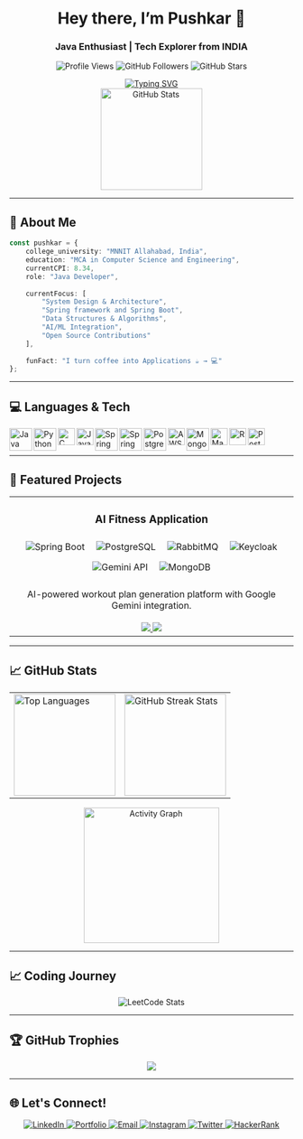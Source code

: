 <h1 align="center">Hey there, I’m Pushkar 👋</h1>
<h3 align="center">Java Enthusiast | Tech Explorer from INDIA</h3>

<p align="center">
  <img src="https://komarev.com/ghpvc/?username=ayush5071&label=Profile%20views&color=brightgreen&style=for-the-badge" alt="Profile Views" />
  <img src="https://img.shields.io/github/followers/PushkarShinde?label=Followers&style=for-the-badge&color=blue" alt="GitHub Followers" />
  <img src="https://img.shields.io/github/stars/PushkarShinde?label=Stars&style=for-the-badge&color=yellow" alt="GitHub Stars" />
</p>

<p align="center">
  <a href="https://github.com/PushkarShinde">
    <img src="https://readme-typing-svg.demolab.com?font=Georgia&size=18&duration=2000&pause=200&multiline=true&width=500&height=80&lines=My+Tech+Stack:;Java+%7C+C+%7C+Cpp+%7C+Spring+%7C+DSA+%7C+SpringBoot;Web+Development+%7C+SQL+%7C+NoSQL+%7C+MongoDB" alt="Typing SVG" />
  </a>
  <br/>
  <a href="https://github.com/PushkarShinde">
      <img height="180em" src="https://github-stats-alpha.vercel.app/api?username=PushkarShinde&cc=22272e&tc=37BCF6&ic=fff&bc=0000" alt="GitHub Stats" />
  </a>
</p>

---

## 🎯 About Me

```typescript
const pushkar = {
    college_university: "MNNIT Allahabad, India",
    education: "MCA in Computer Science and Engineering",
    currentCPI: 8.34,
    role: "Java Developer",
    
    currentFocus: [
        "System Design & Architecture",
        "Spring framework and Spring Boot", 
        "Data Structures & Algorithms",
        "AI/ML Integration",
        "Open Source Contributions"
    ],
    
    funFact: "I turn coffee into Applications ☕ → 💻"
};
```

---

## 💻 Languages & Tech

<img align="left" alt="Java" width="40px" src="https://cdn.jsdelivr.net/gh/devicons/devicon@latest/icons/java/java-original-wordmark.svg" />
<img align="left" alt="Python" width="40px" src="https://cdn.jsdelivr.net/gh/devicons/devicon@latest/icons/python/python-original-wordmark.svg" />
<img align="left" alt="C" width="30px" src="https://cdn.jsdelivr.net/gh/devicons/devicon@latest/icons/c/c-original.svg" />
<!--<img align="left" alt="C++" width="30px" src="https://cdn.jsdelivr.net/gh/devicons/devicon@latest/icons/cplusplus/cplusplus-original.svg" />-->
<img align="left" alt="JavaScript" width="30px" src="https://cdn.jsdelivr.net/gh/devicons/devicon@latest/icons/javascript/javascript-original.svg" />
<img align="left" alt="Spring" width="40px" src="https://cdn.jsdelivr.net/gh/devicons/devicon@latest/icons/spring/spring-original-wordmark.svg" />
<img align="left" alt="Spring" width="40px" src="https://cdn.jsdelivr.net/gh/devicons/devicon@latest/icons/hibernate/hibernate-original-wordmark.svg" />
<img align="left" alt="PostgreSQL" width="40px" src="https://cdn.jsdelivr.net/gh/devicons/devicon@latest/icons/postgresql/postgresql-original-wordmark.svg" />
<img align="left" alt="AWS" width="30px" src="https://cdn.jsdelivr.net/gh/devicons/devicon@latest/icons/amazonwebservices/amazonwebservices-original-wordmark.svg" />
<img align="left" alt="MongoDB" width="40px" src="https://cdn.jsdelivr.net/gh/devicons/devicon@latest/icons/mongodb/mongodb-original-wordmark.svg" />
<img align="left" alt="Maven" width="30px" src="https://cdn.jsdelivr.net/gh/devicons/devicon@latest/icons/maven/maven-original.svg" />
<img align="left" alt="R" width="30px" src="https://cdn.jsdelivr.net/gh/devicons/devicon@latest/icons/r/r-original.svg" />
<img align="left" alt="Postman" width="30px" src="https://cdn.jsdelivr.net/gh/devicons/devicon@latest/icons/postman/postman-original.svg" />
<br/><br/>

---

## 🚀 Featured Projects

<div align="center">

<table>
<tr>
<td width="100%">

<h3 align="center">AI Fitness Application</h3>
<div align="center">  
<img style="margin: 8px" src="https://img.shields.io/badge/SpringBoot-6DB33F?style=for-the-badge&logo=springboot&logoColor=white" alt="Spring Boot" />
<img style="margin: 8px" src="https://img.shields.io/badge/PostgreSQL-4169E1?style=for-the-badge&logo=postgresql&logoColor=white" alt="PostgreSQL" />
<img style="margin: 8px" src="https://img.shields.io/badge/RabbitMQ-FF6600?style=for-the-badge&logo=rabbitmq&logoColor=white" alt="RabbitMQ" />
<img style="margin: 8px" src="https://img.shields.io/badge/Keycloak-0075A8?style=for-the-badge&logo=keycloak&logoColor=white" alt="Keycloak" />
<img style="margin: 8px" src="https://img.shields.io/badge/Gemini%20API-4285F4?style=for-the-badge&logo=google&logoColor=white" alt="Gemini API" />
<img style="margin: 8px" src="https://img.shields.io/badge/MongoDB-4EA94B?style=for-the-badge&logo=mongodb&logoColor=white" alt="MongoDB" />
<br><br>
AI-powered workout plan generation platform with Google Gemini integration.
<br><br>
<a href="https://github.com/PushkarShinde/AI-Fitness-App" target="_blank">
<img src="https://img.shields.io/badge/Code-000000?style=for-the-badge&logo=github&logoColor=white"/>
</a>
<a href="" target="_blank"> <!--Add the hosted link here-->
<img src="https://img.shields.io/badge/Live-000000?style=for-the-badge&logo=vercel&logoColor=white"/>
</a>
</div>

<!--
</td>
<td width="50%">

<h3 align="center">🎓 Quants EdTech Platform</h3>
<div align="center">
<img style="margin: 10px" src="https://img.shields.io/badge/React-20232A?style=for-the-badge&logo=react&logoColor=61DAFB" alt="React" />
<img style="margin: 10px" src="https://img.shields.io/badge/Express.js-404D59?style=for-the-badge&logo=express&logoColor=white" alt="Express" />
<img style="margin: 10px" src="https://img.shields.io/badge/MongoDB-4EA94B?style=for-the-badge&logo=mongodb&logoColor=white" alt="MongoDB" />
<br><br>
Full-stack EdTech platform with AI interviews, roadmaps, blogs, and real-time features. Integrated Gemini AI for mock interviews.
<br><br>
<a href="https://github.com/Ayush5071/quantsprogrammer" target="_blank">
<img src="https://img.shields.io/badge/Code-000000?style=for-the-badge&logo=github&logoColor=white"/>
</a>
<a href="https://quantsprogrammer.vercel.app" target="_blank">
<img src="https://img.shields.io/badge/Live-000000?style=for-the-badge&logo=vercel&logoColor=white"/>
</a>
</div>

</td>
-->

</tr>
</table>

</div>

---

## 📈 GitHub Stats

<table align="center">
  <tr>
    <td>
      <!-- GitHub Top Languages -->
      <img height="180em" src="https://github-readme-stats.vercel.app/api/top-langs/?username=PushkarShinde&layout=compact&title_color=37BCF6&text_color=ffffff&bg_color=22272e" alt="Top Languages" />
    </td>
    <td>
     <!-- GitHub Streak -->
      <img height="180em" src="https://github-readme-streak-stats.herokuapp.com?user=PushkarShinde&theme=dark&background=22272e&ring=37BCF6&fire=37BCF6&currStreakLabel=ffffff&currStreakNum=ffffff&sideNums=ffffff&sideLabels=ffffff&dates=ffffff.svg" alt="GitHub Streak Stats" />
    </td>
  </tr>
</table>

<div align="center">
<img height="240em" src="https://github-readme-activity-graph.vercel.app/graph?username=PushkarShinde&theme=react-dark&bg_color=20232a&hide_border=true" alt="Activity Graph"/>
</div>

---

## 📈 Coding Journey

<div align="center">

<img src="https://leetcard.jacoblin.cool/PushkarShinde?theme=dark&font=Fira%20Code&hide_border=true&ext=contest" alt="LeetCode Stats"/>

</div>

<!--

## 🐍 Contribution Snake

<picture>
  <source media="(prefers-color-scheme: dark)" srcset="https://raw.githubusercontent.com/PushkarShinde/PushkarShinde/output/github-contribution-grid-snake-dark.svg" />
  <source media="(prefers-color-scheme: light)" srcset="https://raw.githubusercontent.com/PushkarShinde/PushkarShinde/output/github-contribution-grid-snake.svg" />
  <img alt="Contribution Snake" src="https://raw.githubusercontent.com/PushkarShinde/PushkarShinde/output/github-contribution-grid-snake.svg" />
</picture>
-->
---

## 🏆 GitHub Trophies

<p align="center">
  <img src="https://github-profile-trophy.vercel.app/?username=PushkarShinde&theme=gruvbox&column=6&margin-w=10&margin-h=15" />
</p>

---

## 🌐 Let's Connect!

<div align="center">

<a href="https://www.linkedin.com/in/pushkar-shinde-636973221/" target="_blank">
<img src="https://img.shields.io/badge/LinkedIn-0077B5?style=for-the-badge&logo=linkedin&logoColor=white" alt="LinkedIn"/>
</a>
<a href="" target="_blank"> <!--Add portfolio website link here-->
<img src="https://img.shields.io/badge/Portfolio-000000?style=for-the-badge&logo=vercel&logoColor=white" alt="Portfolio"/>
</a>
<a href="mailto:pushkarshinde249@gmail.com" target="_blank">
<img src="https://img.shields.io/badge/Email-D14836?style=for-the-badge&logo=gmail&logoColor=white" alt="Email"/>
</a>
<a href="https://www.instagram.com/pushkarshinde__/" target="_blank">
<img src="https://img.shields.io/badge/Instagram-E4405F?style=for-the-badge&logo=instagram&logoColor=white" alt="Instagram"/>
</a>
<a href="https://twitter.com/PushkarShinde16" target="_blank">
<img src="https://img.shields.io/badge/Twitter-%231DA1F2.svg?style=for-the-badge&logo=twitter&logoColor=white" alt="Twitter">
</a>
<a href="https://www.hackerrank.com/profile/pushkarshinde249" target="_blank">
<img src="https://img.shields.io/badge/HackerRank-2EC866?style=for-the-badge&logo=hackerrank&logoColor=white" alt="HackerRank"/>
</a>

</div>

<!-- Hidden Profile Links -->

[website]: https://www.novypro.com/profile_projects/pushkarshinde
[twitter]: https://twitter.com/PushkarShinde16
[linkedin]: https://www.linkedin.com/in/pushkar-shinde-636973221/
[youtube]: #
[course]: #
